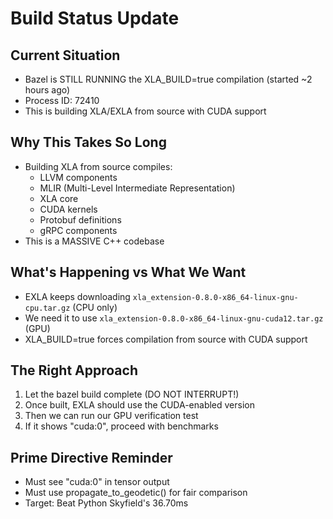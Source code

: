 # Build Status Update

## Current Situation
- Bazel is STILL RUNNING the XLA_BUILD=true compilation (started ~2 hours ago)
- Process ID: 72410
- This is building XLA/EXLA from source with CUDA support

## Why This Takes So Long
- Building XLA from source compiles:
  - LLVM components
  - MLIR (Multi-Level Intermediate Representation)
  - XLA core
  - CUDA kernels
  - Protobuf definitions
  - gRPC components
- This is a MASSIVE C++ codebase

## What's Happening vs What We Want
- EXLA keeps downloading `xla_extension-0.8.0-x86_64-linux-gnu-cpu.tar.gz` (CPU only)
- We need it to use `xla_extension-0.8.0-x86_64-linux-gnu-cuda12.tar.gz` (GPU)
- XLA_BUILD=true forces compilation from source with CUDA support

## The Right Approach
1. Let the bazel build complete (DO NOT INTERRUPT!)
2. Once built, EXLA should use the CUDA-enabled version
3. Then we can run our GPU verification test
4. If it shows "cuda:0", proceed with benchmarks

## Prime Directive Reminder
- Must see "cuda:0" in tensor output
- Must use propagate_to_geodetic() for fair comparison
- Target: Beat Python Skyfield's 36.70ms